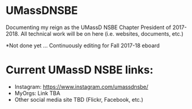 # UMassDNSBE
Documenting my reign as the UMassD NSBE Chapter President of 2017-2018. All technical work will be on here (i.e. websites, documents, etc.)

*Not done yet ... Continuously editing for Fall 2017-18 eboard


# Current UMassD NSBE links:
- Instagram: https://www.instagram.com/umassdnsbe/
- MyOrgs: Link TBA
- Other social media site TBD (Flickr, Facebook, etc.)
